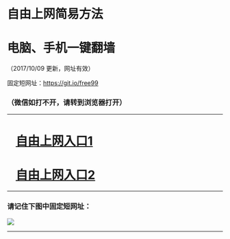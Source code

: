 ﻿# 自由上网简易方法

# 电脑、手机一键翻墙

（2017/10/09 更新，网址有效）

固定短网址：https://git.io/free99

### （微信如打不开，请转到浏览器打开）


***





# &nbsp;&nbsp; <a href="http://ft2598712673.fwq-tz-1001.info/fwqtz01.html?t=100900119039 " target="_blank">自由上网入口1</a>
# &nbsp;&nbsp; <a href="http://ft2143431547.fwq-tz-1002.info/fwqtz02.html?t=10090017577 " target="_blank">自由上网入口2</a>
***

### 请记住下图中固定短网址：

<img src="https://s3-us-west-2.amazonaws.com/fwq-1001/yjfq-20170905okok.png" /> 


***

